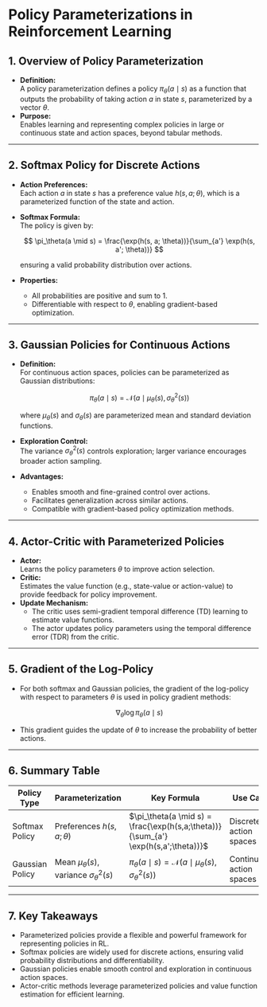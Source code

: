 # Policy Parameterizations in Reinforcement Learning

## 1. Overview of Policy Parameterization

- **Definition:**  
  A policy parameterization defines a policy $\pi_\theta(a \mid s)$ as a function that outputs the probability of taking action $a$ in state $s$, parameterized by a vector $\theta$.
- **Purpose:**  
  Enables learning and representing complex policies in large or continuous state and action spaces, beyond tabular methods.

---

## 2. Softmax Policy for Discrete Actions

- **Action Preferences:**  
  Each action $a$ in state $s$ has a preference value $h(s, a; \theta)$, which is a parameterized function of the state and action.
- **Softmax Formula:**  
  The policy is given by:
  
  $$
  \pi_\theta(a \mid s) = \frac{\exp(h(s, a; \theta))}{\sum_{a'} \exp(h(s, a'; \theta))}
  $$
  
  ensuring a valid probability distribution over actions.
- **Properties:**  
  - All probabilities are positive and sum to 1.  
  - Differentiable with respect to $\theta$, enabling gradient-based optimization.

---

## 3. Gaussian Policies for Continuous Actions

- **Definition:**  
  For continuous action spaces, policies can be parameterized as Gaussian distributions:
  
  $$
  \pi_\theta(a \mid s) = \mathcal{N}(a \mid \mu_\theta(s), \sigma_\theta^2(s))
  $$
  
  where $\mu_\theta(s)$ and $\sigma_\theta(s)$ are parameterized mean and standard deviation functions.
- **Exploration Control:**  
  The variance $\sigma_\theta^2(s)$ controls exploration; larger variance encourages broader action sampling.
- **Advantages:**  
  - Enables smooth and fine-grained control over actions.  
  - Facilitates generalization across similar actions.  
  - Compatible with gradient-based policy optimization methods.

---

## 4. Actor-Critic with Parameterized Policies

- **Actor:**  
  Learns the policy parameters $\theta$ to improve action selection.
- **Critic:**  
  Estimates the value function (e.g., state-value or action-value) to provide feedback for policy improvement.
- **Update Mechanism:**  
  - The critic uses semi-gradient temporal difference (TD) learning to estimate value functions.  
  - The actor updates policy parameters using the temporal difference error (TDR) from the critic.

---

## 5. Gradient of the Log-Policy

- For both softmax and Gaussian policies, the gradient of the log-policy with respect to parameters $\theta$ is used in policy gradient methods:
  
  $$
  \nabla_\theta \log \pi_\theta(a \mid s)
  $$
- This gradient guides the update of $\theta$ to increase the probability of better actions.

---

## 6. Summary Table

| Policy Type     | Parameterization                                    | Key Formula                                                                         | Use Case                 |
| --------------- | --------------------------------------------------- | ----------------------------------------------------------------------------------- | ------------------------ |
| Softmax Policy  | Preferences $h(s,a;\theta)$                         | $\pi_\theta(a \mid s) = \frac{\exp(h(s,a;\theta))}{\sum_{a'} \exp(h(s,a';\theta))}$ | Discrete action spaces   |
| Gaussian Policy | Mean $\mu_\theta(s)$, variance $\sigma_\theta^2(s)$ | $\pi_\theta(a \mid s) = \mathcal{N}(a \mid \mu_\theta(s), \sigma_\theta^2(s))$      | Continuous action spaces |

---

## 7. Key Takeaways

- Parameterized policies provide a flexible and powerful framework for representing policies in RL.
- Softmax policies are widely used for discrete actions, ensuring valid probability distributions and differentiability.
- Gaussian policies enable smooth control and exploration in continuous action spaces.
- Actor-critic methods leverage parameterized policies and value function estimation for efficient learning.
